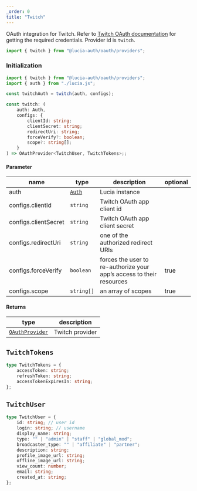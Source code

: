 ```yaml
---
_order: 0
title: "Twitch"
---
```


OAuth integration for Twitch. Refer to [Twitch OAuth documentation](https://dev.twitch.tv/docs/authentication) for getting the required credentials. Provider id is `twitch`.

```ts
import { twitch } from "@lucia-auth/oauth/providers";
```

### Initialization

```ts
import { twitch } from "@lucia-auth/oauth/providers";
import { auth } from "./lucia.js";

const twitchAuth = twitch(auth, configs);
```

```ts
const twitch: (
	auth: Auth,
	configs: {
		clientId: string;
		clientSecret: string;
		redirectUri: string;
		forceVerify?: boolean;
		scope?: string[];
	}
) => OAuthProvider<TwitchUser, TwitchTokens>;;
```

#### Parameter

| name                 | type                          | description                                                          | optional |
| -------------------- | ----------------------------- | -------------------------------------------------------------------- | -------- |
| auth                 | [`Auth`](/reference/api/auth) | Lucia instance                                                       |          |
| configs.clientId     | `string`                      | Twitch OAuth app client id                                           |          |
| configs.clientSecret | `string`                      | Twitch OAuth app client secret                                       |          |
| configs.redirectUri  | `string`                      | one of the authorized redirect URIs                                  |          |
| configs.forceVerify  | `boolean`                     | forces the user to re-authorize your app’s access to their resources | true     |
| configs.scope        | `string[]`                    | an array of scopes                                                   | true     |

#### Returns

| type                                                           | description     |
| -------------------------------------------------------------- | --------------- |
| [`OAuthProvider`](/oauth/reference/provider-api#oauthprovider) | Twitch provider |

## `TwitchTokens`

```ts
type TwitchTokens = {
	accessToken: string;
	refreshToken: string;
	accessTokenExpiresIn: string;
};
```

## `TwitchUser`

```ts
type TwitchUser = {
	id: string; // user id
	login: string; // username
	display_name: string;
	type: "" | "admin" | "staff" | "global_mod";
	broadcaster_type: "" | "affiliate" | "partner";
	description: string;
	profile_image_url: string;
	offline_image_url: string;
	view_count: number;
	email: string;
	created_at: string;
};
```
